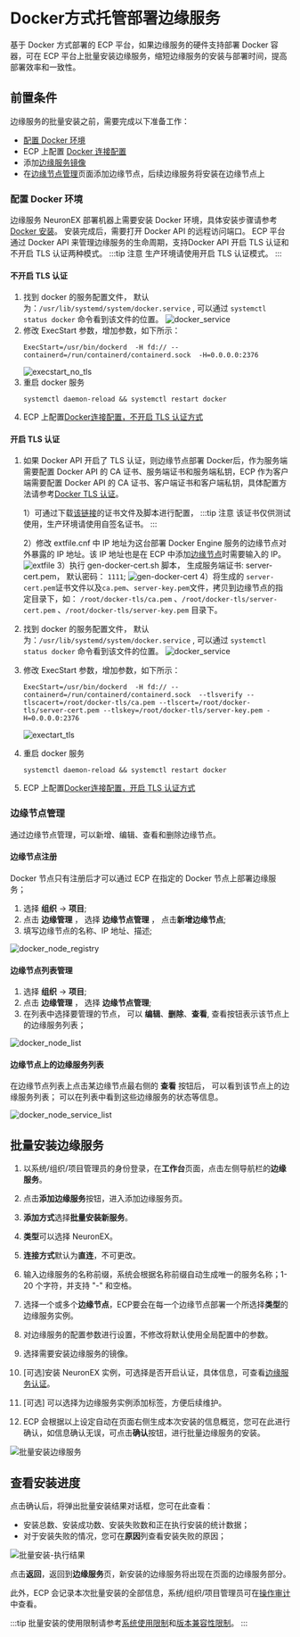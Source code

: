 # Docker方式托管部署边缘服务

基于 Docker 方式部署的 ECP 平台，如果边缘服务的硬件支持部署 Docker 容器，可在 ECP 平台上批量安装边缘服务，缩短边缘服务的安装与部署时间，提高部署效率和一致性。

## 前置条件

边缘服务的批量安装之前，需要完成以下准备工作：
- [配置 Docker 环境](#配置-docker-环境)
- ECP 上配置 [Docker 连接配置](../system_admin/resource_config.md#docker连接配置)
- 添加[边缘服务镜像](../system_admin/resource_config.md#边缘服务镜像列表)
- 在[边缘节点管理](#边缘节点管理)页面添加边缘节点，后续边缘服务将安装在边缘节点上

### 配置 Docker 环境
边缘服务 NeuronEX 部署机器上需要安装 Docker 环境，具体安装步骤请参考[Docker 安装](https://docs.docker.com/engine/install/)。
安装完成后，需要打开 Docker API 的远程访问端口。 ECP 平台通过 Docker API 来管理边缘服务的生命周期，支持Docker API 开启 TLS 认证和不开启 TLS 认证两种模式。
:::tip 注意
    生产环境请使用开启 TLS 认证模式。
:::

#### 不开启 TLS 认证

1. 找到 docker 的服务配置文件， 默认为：`/usr/lib/systemd/system/docker.service` , 可以通过  `systemctl status docker` 命令看到该文件的位置。
    ![docker_service](./_assets/docker_service.png)
2. 修改 ExecStart 参数，增加参数，如下所示：
    ```shell
    ExecStart=/usr/bin/dockerd  -H fd:// --containerd=/run/containerd/containerd.sock  -H=0.0.0.0:2376
    ```
    ![execstart_no_tls](./_assets/execstart_no_tls.png)
3. 重启 docker 服务
    ```shell
    systemctl daemon-reload && systemctl restart docker
    ```
4. ECP 上配置[Docker连接配置，不开启 TLS 认证方式](../system_admin/resource_config.md#不开启-tls-认证)

#### 开启 TLS 认证

1. 如果 Docker API 开启了 TLS 认证，则边缘节点部署 Docker后，作为服务端需要配置 Docker API 的 CA 证书、服务端证书和服务端私钥，ECP 作为客户端需要配置 Docker API 的 CA 证书、客户端证书和客户端私钥，具体配置方法请参考[Docker TLS 认证](https://docs.docker.com/engine/security/https/)。

    1）可通过下载[该链接](https://github.com/emqx/emqx-ecp-docs/tree/main/ecp/resource/docker-tls)的证书文件及脚本进行配置，
    :::tip 注意
        该证书仅供测试使用，生产环境请使用自签名证书。
    :::

    2）修改 extfile.cnf 中 IP 地址为这台部署 Docker Engine 服务的边缘节点对外暴露的 IP 地址。该 IP 地址也是在 ECP 中添加[边缘节点](./docker_node.md)时需要输入的 IP。
        ![extfile](./_assets/extfile.png)
    3）执行 gen-docker-cert.sh 脚本， 生成服务端证书: server-cert.pem， 默认密码： `1111`;
        ![gen-docker-cert](./_assets/gen-docker-cert.png)
    4）将生成的 `server-cert.pem`证书文件以及`ca.pem`、`server-key.pem`文件，拷贝到边缘节点的指定目录下，如：  `/root/docker-tls/ca.pem` 、`/root/docker-tls/server-cert.pem` 、`/root/docker-tls/server-key.pem` 目录下。
   
2. 找到 docker 的服务配置文件， 默认为：`/usr/lib/systemd/system/docker.service` , 可以通过  `systemctl status docker` 命令看到该文件的位置。
    ![docker_service](./_assets/docker_service.png)
3. 修改 ExecStart 参数，增加参数，如下所示：
    ```shell
    ExecStart=/usr/bin/dockerd  -H fd:// --containerd=/run/containerd/containerd.sock  --tlsverify --tlscacert=/root/docker-tls/ca.pem --tlscert=/root/docker-tls/server-cert.pem --tlskey=/root/docker-tls/server-key.pem -H=0.0.0.0:2376
    ```
    ![exectart_tls](./_assets/exectart_tls.png)
4. 重启 docker 服务
    ```shell
    systemctl daemon-reload && systemctl restart docker
    ```
5. ECP 上配置[Docker连接配置，开启 TLS 认证方式](../system_admin/resource_config.md#开启-tls-认证)

### 边缘节点管理
通过边缘节点管理，可以新增、编辑、查看和删除边缘节点。

#### 边缘节点注册
Docker 节点只有注册后才可以通过 ECP 在指定的 Docker 节点上部署边缘服务；

1. 选择 **组织** -> **项目**;
2. 点击 **边缘管理** ， 选择 **边缘节点管理** ， 点击**新增边缘节点**;
3. 填写边缘节点的名称、IP 地址、描述;

![docker_node_registry](./_assets/docker_node_registry.png)


#### 边缘节点列表管理
1. 选择 **组织** -> **项目**;
2. 点击 **边缘管理** ， 选择 **边缘节点管理**; 
3. 在列表中选择要管理的节点， 可以 **编辑**、**删除**、**查看**, 查看按钮表示该节点上的边缘服务列表；

![docker_node_list](./_assets/docker_node_list.png)


#### 边缘节点上的边缘服务列表
在边缘节点列表上点击某边缘节点最右侧的 **查看** 按钮后， 可以看到该节点上的边缘服务列表；
可以在列表中看到这些边缘服务的状态等信息。

![docker_node_service_list](./_assets/docker_node_edge_service_list.png)

## 批量安装边缘服务

1. 以系统/组织/项目管理员的身份登录，在**工作台**页面，点击左侧导航栏的**边缘服务**。

2. 点击**添加边缘服务**按钮，进入添加边缘服务页。

3. **添加方式**选择**批量安装新服务**。

4. **类型**可以选择 NeuronEX。

5. **连接方式**默认为**直连**，不可更改。

6. 输入边缘服务的名称前缀，系统会根据名称前缀自动生成唯一的服务名称；1-20 个字符，并支持 "-" 和空格。

7. 选择一个或多个**边缘节点**，ECP要会在每一个边缘节点部署一个所选择**类型**的边缘服务实例。

8. 对边缘服务的配置参数进行设置，不修改将默认使用全局配置中的参数。

9. 选择需要安装边缘服务的镜像。

10. [可选]安装 NeuronEX 实例，可选择是否开启认证，具体信息，可查看[边缘服务认证](./e2c.md)。

11. [可选] 可以选择为边缘服务实例添加标签，方便后续维护。

12. ECP 会根据以上设定自动在页面右侧生成本次安装的信息概览，您可在此进行确认，如信息确认无误，可点击**确认**按钮，进行批量边缘服务的安装。

![批量安装边缘服务](./_assets/install-neuronex-by-docker.png)

## 查看安装进度

点击确认后，将弹出批量安装结果对话框，您可在此查看：

- 安装总数、安装成功数、安装失败数和正在执行安装的统计数据；
- 对于安装失败的情况，您可在**原因**列查看安装失败的原因；

![批量安装-执行结果](./_assets/edge-service-addbatch-results.png)

点击**返回**，返回到**边缘服务**页，新安装的边缘服务将出现在页面的边缘服务部分。

此外，ECP 会记录本次批量安装的全部信息，系统/组织/项目管理员可在[操作审计](../system_admin/operation_audit)中查看。

:::tip
批量安装的使用限制请参考[系统使用限制](../others/known_limitations)和[版本兼容性限制](../others/version_limitations)。
:::


